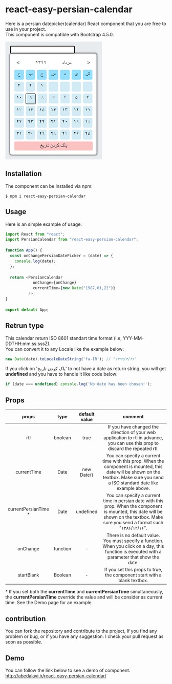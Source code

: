 # react-easy-persian-calendar

Here is a persian datepicker(calendar) React component that you are free to use in your project.  
This component is compatible with Bootstrap 4.5.0.

![alt text](https://github.com/abedalavi/react-easy-persian-calendar/blob/master/public/sampleImage1.png?raw=true)
            

## Installation
The component can be installed via npm:

```shell
$ npm i react-easy-persian-calendar
```


## Usage
Here is an simple example of usage:

```js
import React from "react";
import PersianCalendar from "react-easy-persian-calendar";

function App() {
  const onChangePersianDatePicker = (date) => {
    console.log(date);
  };

  return <PersianCalendar 
            onChange={onChange}   
            currentTime={new Date("1987,01,22")}
          />;
}

export default App;
```

## Retrun type
This calendar return ISO 8601 standart time format (i.e, YYY-MM-DDTHH:mm:ss:sssZ).  
You can convert it to any Locale like the example below:

```js
new Date(date).toLocaleDateString('fa-IR'); // "۱۳۹۹/۴/۲۶"
```

If you click on 'پاک کردن تاریخ' to not have a date as return string, you will get **undefined** and you have to handle it like code below:
```js
if (date === undefined) console.log('No date has been chosen!');
```

## Props
| props        | type           | default value  | comment
| :-------------: |:-------------:| :-----:| :------:
| rtl      | boolean | true | If you have changed the direction of your web application to rtl in advance, you can use this prop to discard the repeated rtl.
| currentTime      | Date | new Date() | You can specify a current time with this prop. When the component is mounted, this date will be shown on the textbox. Make sure you send a ISO standard date like example above.
| currentPersianTime  *    | Date | undefined | You can specify a current time in persian date with this prop. When the component is mounted, this date will be shown on the textbox. Make sure you send a format such "۱۳۸۶/۱۲/۱۶".
|onChange|function| - |There is no default value. You must specify a function. When you click on a day, this function is executed with a parameter that show the date.
|startBlank|Boolean| - |If you set this props to true, the component start with a blank textbox.

\* If you set both the **currentTime** and **currentPersianTime** simultaneously, the **currentPersianTime** override the value and will be consider as current time. See the Demo page for an example.

## contribution
You can fork the repository and contribute to the project, If you find any problem or bug, or if you have any suggestion. I check your pull request as soon as possible.

## Demo
You can follow the link below to see a demo of component.  
http://abedalavi.ir/react-easy-persian-calendar/